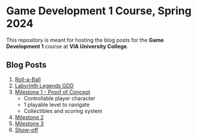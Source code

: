 # Game Development 1 Course, Spring 2024 #

This repository is meant for hosting the blog posts for the **Game Development 1** course at **VIA University College**.

## Blog Posts ##
1) [Roll-a-Ball](/Roll-a-Ball/Roll-a-Ball.md)
2) [Labyrinth Legends GDD](/Labyrinth-Legends/GDD.md)
3) [Milestone 1 - Proof of Concept](/Labyrinth-Legends/Milestone1.md)
   - Controllable player character
   - 1 playable level to navigate
   - Collectibles and scoring system
5) [Milestone 2](/)
6) [Milestone 3](/)
7) [Show-off](/)
